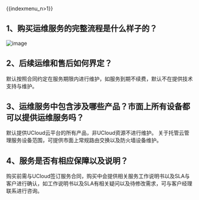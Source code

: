 {{indexmenu_n>1}}

## 1、购买运维服务的完整流程是什么样子的？

![image](https://raw.githubusercontent.com/Rockzhouxw/uops/master/uops3.png)

## 2、后续运维和售后如何界定？

默认按照合同约定在服务期限内进行维护，如服务到期不续费，默认不在提供技术支持与维护。

## 3、运维服务中包含涉及哪些产品？市面上所有设备都可以提供运维服务吗？

默认提供UCloud云平台的所有产品，非UCloud资源不进行维护。
关于托管云管理服务设备范围，可提供市面上常规路由交换以及防火墙设备维护。

## 4、服务是否有相应保障以及说明？

购买前需与UCloud签订服务合同，购买中会提供相关服务工作说明书以及SLA与客户进行确认，如工作说明书以及SLA有相关疑问以及待修改需求，可与客户经理联系进行咨询。